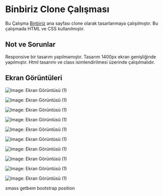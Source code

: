 # Binbiriz Clone Çalışması

Bu Çalışma [Binbiriz](www.binbiriz.com) ana sayfası clone olarak tasarlanmaya çalışılmıştır. Bu çalışmada HTML ve CSS kullanılmıştır.

## Not ve Sorunlar

Responsive bir tasarım yapılmamıştır.
Tasarım 1400px ekran genişliğinde yapılmıştır.
Html tasarımı ve class isimlendirilmesi üzerinde çalışılmalıdır.

## Ekran Görüntüleri

![Image: Ekran Görüntüsü (1)](https://i.imgur.com/0AJZ6XP.png)

![Image: Ekran Görüntüsü (1)](https://i.imgur.com/LER6HJy.png)

![Image: Ekran Görüntüsü (1)](https://i.imgur.com/DZKxC8y.png)

![Image: Ekran Görüntüsü (1)](https://i.imgur.com/TDjTRW7.png)

![Image: Ekran Görüntüsü (1)](https://i.imgur.com/356VnNP.png)

![Image: Ekran Görüntüsü (1)](https://i.imgur.com/qtlcDk9.png)

![Image: Ekran Görüntüsü (1)](https://i.imgur.com/wYg8zhm.png)

![Image: Ekran Görüntüsü (1)](https://i.imgur.com/O4pFfdD.png)

![Image: Ekran Görüntüsü (1)](https://i.imgur.com/SpOiVjP.png)

![Image: Ekran Görüntüsü (1)](https://i.imgur.com/LMPEmOq.png)

smass
getbem
bootstrap position